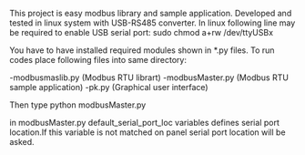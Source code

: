 This project is easy modbus library and sample application.
Developed and tested in linux system with USB-RS485 converter.
In linux following line may be required to enable USB serial port:
    sudo chmod a+rw /dev/ttyUSBx

You have to have installed required modules shown in *.py files.
To run codes place following files into same directory:

-modbusmaslib.py (Modbus RTU librart)
-modbusMaster.py (Modbus RTU sample application)
-pk.py (Graphical user interface)

Then type 
python modbusMaster.py

in modbusMaster.py default_serial_port_loc variables defines serial port location.If this variable is not matched on panel serial port location will be asked.